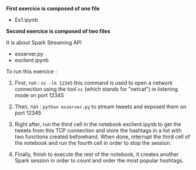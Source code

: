 **First exercice is composed of one file**

* Ex1.ipynb


**Second exercice is composed of two files**

It is about Spark Streaming API

* exserver.py
* exclient.ipynb

To run this exercice :

1. First, run :  `nc -lk 12345` this command is used to open a network connection using the tool `nc` (which stands for "netcat") in listening mode on port 12345 

2. Then, run : `python exserver.py` to stream tweets and exposed them on port 12345

3. Right after, run the third cell in the notebook exclient.ipynb to get the tweets from this TCP connection and store the hashtags in a list with two functions created beforehand.
When done, interrupt the third cell of the notebook and run the fourth cell in order to stop the session.

4. Finally, finish to execute the rest of the notebook, it creates another Spark session in order to count and order the most popular hashtags.